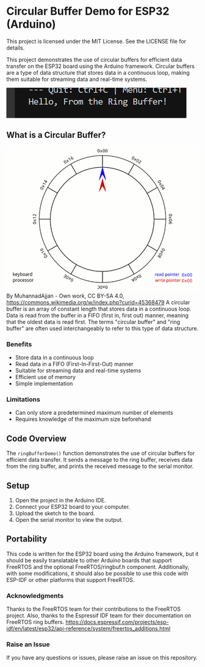 Circular Buffer Demo for ESP32 (Arduino)
=============================================
This project is licensed under the MIT License. See the LICENSE file for details.


This project demonstrates the use of circular buffers for efficient data transfer on the ESP32 board using the Arduino framework. Circular buffers are a type of data structure that stores data in a continuous loop, making them suitable for streaming data and real-time systems.

![Hello, From the Ring Buffer! on a Serial Monitor](./screenshot.png)

What is a Circular Buffer?
-------------------------
![Circular Buffer Animation](./Circular_Buffer_Animation.gif)
By MuhannadAjjan - Own work, CC BY-SA 4.0, https://commons.wikimedia.org/w/index.php?curid=45368479
A circular buffer is an array of constant length that stores data in a continuous loop. Data is read from the buffer in a FIFO (first in, first out) manner, meaning that the oldest data is read first. The terms "circular buffer" and "ring buffer" are often used interchangeably to refer to this type of data structure.

### Benefits
* Store data in a continuous loop
* Read data in a FIFO (First-In-First-Out) manner
* Suitable for streaming data and real-time systems
* Efficient use of memory
* Simple implementation

### Limitations
* Can only store a predetermined maximum number of elements
* Requires knowledge of the maximum size beforehand

## Code Overview
The `ringBufferDemo()` function demonstrates the use of circular buffers for efficient data transfer. It sends a message to the ring buffer, receives data from the ring buffer, and prints the received message to the serial monitor.

## Setup
1. Open the project in the Arduino IDE.
2. Connect your ESP32 board to your computer.
3. Upload the sketch to the board.
4. Open the serial monitor to view the output.

## Portability
This code is written for the ESP32 board using the Arduino framework, but it should be easily translatable to other Arduino boards that support FreeRTOS and the optional FreeRTOS/ringbuf.h component. Additionally, with some modifications, it should also be possible to use this code with ESP-IDF or other platforms that support FreeRTOS.

### Acknowledgments
Thanks to the FreeRTOS team for their contributions to the FreeRTOS project. Also, thanks to the Espressif IDF team for their documentation on FreeRTOS ring buffers. https://docs.espressif.com/projects/esp-idf/en/latest/esp32/api-reference/system/freertos_additions.html

### Raise an Issue
If you have any questions or issues, please raise an issue on this repository.
